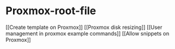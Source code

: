# Proxmox-root-file
[[Create template on Proxmox]]
[[Proxmox disk resizing]]
[[User management in proxmox example commands]]
[[Allow snippets on Proxmox]]